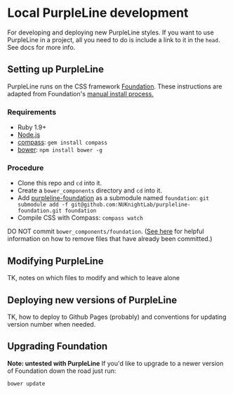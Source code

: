 # Local PurpleLine development

For developing and deploying new PurpleLine styles. If you want to use PurpleLine in a project, all you need to do is include a link to it in the `head`. See docs for more info.


## Setting up PurpleLine

PurpleLine runs on the CSS framework [Foundation](http://foundation.zurb.com/). These instructions are adapted from Foundation's [manual install process.](http://foundation.zurb.com/docs/sass.html#nocli)

### Requirements

  * Ruby 1.9+
  * [Node.js](http://nodejs.org)
  * [compass](http://compass-style.org/): `gem install compass`
  * [bower](http://bower.io): `npm install bower -g`

### Procedure
  * Clone this repo and `cd` into it.
  * Create a `bower_components` directory and `cd` into it.
  * Add [purpleline-foundation](https://github.com/NUKnightLab/purpleline-foundation) as a submodule named `foundation`: `git submodule add -f git@github.com:NUKnightLab/purpleline-foundation.git foundation`
  * Compile CSS with Compass: `compass watch`

DO NOT commit `bower_components/foundation`. ([See here](http://stackoverflow.com/questions/1139762/ignore-files-that-have-already-been-committed-to-a-git-repository) for helpful information on how to remove files that have already been committed.)

## Modifying PurpleLine
TK, notes on which files to modify and which to leave alone

## Deploying new versions of PurpleLine
TK, how to deploy to Github Pages (probably) and conventions for updating version number when needed.

## Upgrading Foundation
**Note: untested with PurpleLine**
If you'd like to upgrade to a newer version of Foundation down the road just run:

```bash
bower update
```
